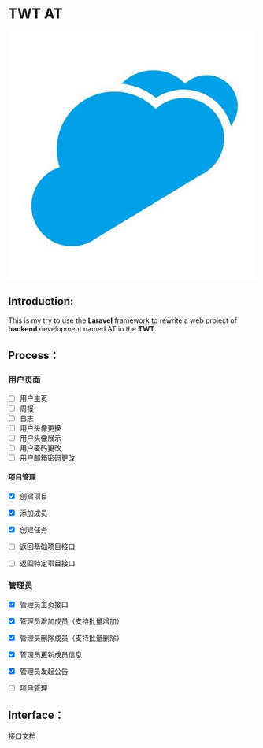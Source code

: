 # **TWT** AT

![](/images/twt.jpg)

## Introduction:

This is my try to use the **Laravel** framework to rewrite a web project of **backend** development named AT in the **TWT**.

## Process：

### 用户页面

- [ ] 用户主页
- [ ] 周报
- [ ] 日志
- [ ] 用户头像更换
- [ ] 用户头像展示
- [ ] 用户密码更改
- [ ] 用户邮箱密码更改

#### 项目管理

- [x] 创建项目
- [x] 添加成员
- [x] 创建任务
- [ ] 返回基础项目接口
- [ ] 返回特定项目接口


### 管理员

- [x] 管理员主页接口
- [x] 管理员增加成员（支持批量增加）
- [x] 管理员删除成员（支持批量删除）
- [x] 管理员更新成员信息
- [x] 管理员发起公告
- [ ] 项目管理



## Interface：

[接口文档](https://www.showdoc.cc/KuangjuX?page_id=4216166309266237)

